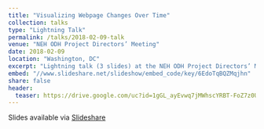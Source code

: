```yaml
---
title: "Visualizing Webpage Changes Over Time"
collection: talks
type: "Lightning Talk"
permalink: /talks/2018-02-09-talk
venue: "NEH ODH Project Directors’ Meeting"
date: 2018-02-09
location: "Washington, DC"
excerpt: "Lightning talk (3 slides) at the NEH ODH Project Directors’ Meeting"
embed: "//www.slideshare.net/slideshow/embed_code/key/6EdoTqBQZMqjhn"
share: false
header:
  teaser: https://drive.google.com/uc?id=1gGL_ayEvwq7jMWhscYRBT-FoZ7z0UUKj
---
```


Slides available via [Slideshare](https://www.slideshare.net/mweigle/visualizing-webpage-changes-over-time)
